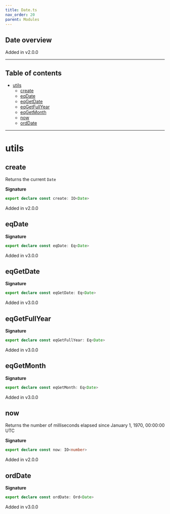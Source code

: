 ```yaml
---
title: Date.ts
nav_order: 20
parent: Modules
---
```


## Date overview

Added in v2.0.0

---

<h2 class="text-delta">Table of contents</h2>

- [utils](#utils)
  - [create](#create)
  - [eqDate](#eqdate)
  - [eqGetDate](#eqgetdate)
  - [eqGetFullYear](#eqgetfullyear)
  - [eqGetMonth](#eqgetmonth)
  - [now](#now)
  - [ordDate](#orddate)

---

# utils

## create

Returns the current `Date`

**Signature**

```ts
export declare const create: IO<Date>
```

Added in v2.0.0

## eqDate

**Signature**

```ts
export declare const eqDate: Eq<Date>
```

Added in v3.0.0

## eqGetDate

**Signature**

```ts
export declare const eqGetDate: Eq<Date>
```

Added in v3.0.0

## eqGetFullYear

**Signature**

```ts
export declare const eqGetFullYear: Eq<Date>
```

Added in v3.0.0

## eqGetMonth

**Signature**

```ts
export declare const eqGetMonth: Eq<Date>
```

Added in v3.0.0

## now

Returns the number of milliseconds elapsed since January 1, 1970, 00:00:00 UTC

**Signature**

```ts
export declare const now: IO<number>
```

Added in v2.0.0

## ordDate

**Signature**

```ts
export declare const ordDate: Ord<Date>
```

Added in v3.0.0
